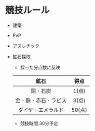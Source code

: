 # 競技ルール

- 建築
- PvP
- アスレチック
- 鉱石採取
	- 採った分点数に反映

	| 鉱石 | 得点 |
	| :---: | :---: |
	| 銅 ･ 石炭 | 1(点) |
	| 金 ･ 鉄 ･ 赤石 ･ ラピス | 3(点) |
	| ダイヤ ･ エメラルド | 50(点) |
	
	- 競技時間 30分予定
